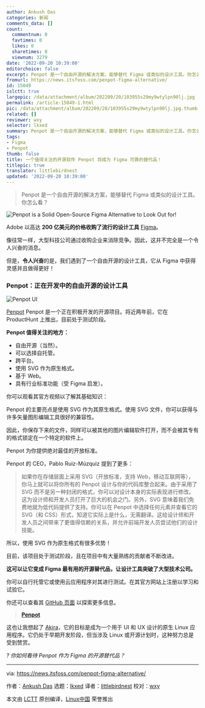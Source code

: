 ```yaml
---
author: Ankush Das
categories: 新闻
comments_data: []
count:
  commentnum: 0
  favtimes: 0
  likes: 0
  sharetimes: 0
  viewnum: 3279
date: '2022-09-20 10:39:00'
editorchoice: false
excerpt: Penpot 是一个自由开源的解决方案，能够替代 Figma 或类似的设计工具。你怎么看？
fromurl: https://news.itsfoss.com/penpot-figma-alternative/
id: 15049
islctt: true
largepic: /data/attachment/album/202209/20/103955s29my9wtylpn90lj.jpg
permalink: /article-15049-1.html
pic: /data/attachment/album/202209/20/103955s29my9wtylpn90lj.jpg.thumb.jpg
related: []
reviewer: wxy
selector: lkxed
summary: Penpot 是一个自由开源的解决方案，能够替代 Figma 或类似的设计工具。你怎么看？
tags:
- Figma
- Penpot
thumb: false
title: 一个值得关注的开源软件 Penpot 将成为 Figma 可靠的替代品！
titlepic: true
translator: littlebirdnest
updated: '2022-09-20 10:39:00'
---
```



> 
> Penpot 是一个自由开源的解决方案，能够替代 Figma 或类似的设计工具。你怎么看？
> 
> 
> 


![Penpot is a Solid Open-Source Figma Alternative to Look Out for!](/data/attachment/album/202209/20/103955s29my9wtylpn90lj.jpg)


Adobe 以高达 **200 亿美元的价格收购了流行的设计工具** [Figma](https://www.figma.com/)。


像往常一样，大型科技公司通过收购企业来消除竞争。因此，这并不完全是一个令人兴奋的消息。


但是，**令人兴奋**的是，我们遇到了一个自由开源的设计工具，它从 Figma 中获得灵感并且做得更好！


### Penpot：正在开发中的自由开源的设计工具


![Penpot UI](/data/attachment/album/202209/20/103955s81vw1t3120w4tcj.jpg)


[Penpot](https://penpot.app/) Penpot 是一个正在积极开发的开源项目。将近两年前，它在 ProductHunt 上推出，目前处于测试阶段。


**Penpot 值得关注的地方：**


* 自由开源（当然）。
* 可以选择自托管。
* 跨平台。
* 使用 SVG 作为原生格式。
* 基于 Web。
* 具有行业标准功能（受 Figma 启发）。


你可以观看其官方视频以了解其基础知识：






Penpot 的主要亮点是使用 SVG 作为其原生格式。使用 SVG 文件，你可以获得与许多矢量图形编辑工具很好的兼容性。


因此，你保存下来的文件，同样可以被其他的图片编辑软件打开，而不会被其专有的格式锁定在一个特定的软件上。


Penpot 为你提供绝对最佳的开放标准。


Penpot 的 CEO，Pablo Ruiz-Múzquiz 提到了更多：



> 
> 如果你在存储层面上采用 SVG（开放标准，支持 Web，移动互联网等），你马上就可以将你所有的 Penpot 设计与你的代码库整合起来。由于采用了 SVG 而不是另一种封闭的格式，你可以对设计本身的实际表现进行修改。这为设计师和开发人员打开了巨大的机会之门。另外，SVG 意味着我们免费地就为低代码提供了支持。你可以在 Penpot 中选择任何元素并查看它的 SVG（和 CSS）形式，知道它实际上是什么，无需翻译。这给设计师和开发人员之间带来了更值得信赖的关系，并允许前端开发人员尝试他们的设计技能。
> 
> 
> 


所以，使用 SVG 作为原生格式有很多优势！


目前，该项目处于测试阶段，且在项目中有大量熟练的贡献者不断改进。


**这可以让它变成 Figma 最有用的开源替代品，让设计工具突破了大型技术公司。**


你可以自行托管它或使用云应用程序对其进行测试。在其官方网站上注册以学习和试验它。


你还可以查看其 [GitHub 页面](https://github.com/penpot/penpot) 以探索更多信息。



> 
> **[Penpot](https://penpot.app/)**
> 
> 
> 


这也让我想起了 [Akira](https://github.com/akiraux/Akira)，它的目标是成为一个用于 UI 和 UX 设计的原生 Linux 应用程序。它仍处于早期开发阶段，但当涉及 Linux 或开源计划时，这种努力总是受到赞赏。


*? 你如何看待 Penpot 作为 Figma 的开源替代品？*




---


via: <https://news.itsfoss.com/penpot-figma-alternative/>


作者：[Ankush Das](https://news.itsfoss.com/author/ankush/) 选题：[lkxed](https://github.com/lkxed) 译者：[littlebirdnest](https://github.com/littlebirdnest) 校对：[wxy](https://github.com/wxy)


本文由 [LCTT](https://github.com/LCTT/TranslateProject) 原创编译，[Linux中国](https://linux.cn/) 荣誉推出